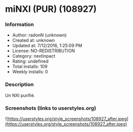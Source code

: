 # miNXI (PUR) (108927)

### Information
- Author: radonN (unknown)
- Created at: unknown
- Updated at: 7/12/2016, 1:25:09 PM
- License: NO-REDISTRIBUTION
- Category: nextinpact
- Rating: undefined
- Total installs: 109
- Weekly installs: 0


### Description
Un NXI purifié.


### Screenshots (links to userstyles.org)
![https://userstyles.org/style_screenshots/108927_after.jpeg](https://userstyles.org/style_screenshots/108927_after.jpeg)


